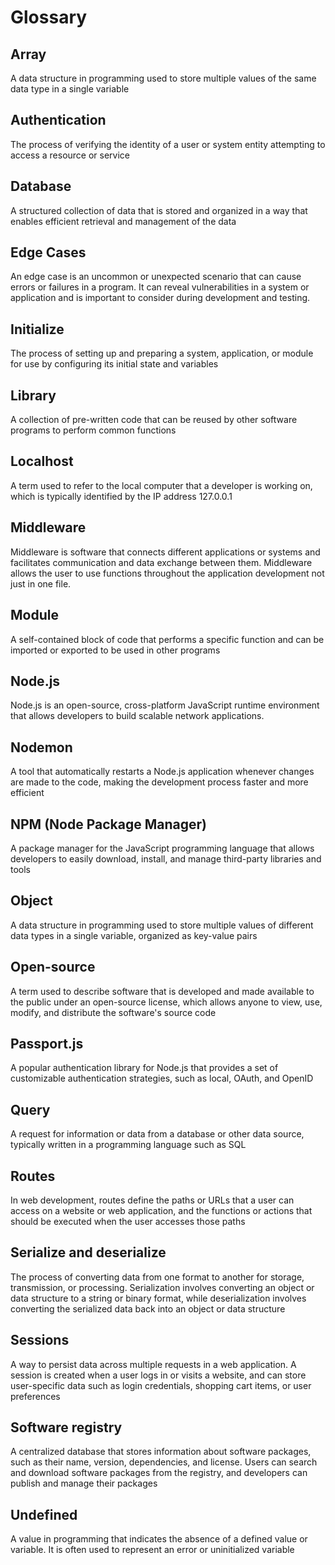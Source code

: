 # Glossary  

## Array

A data structure in programming used to store multiple values of the same data type in a single variable

## Authentication

The process of verifying the identity of a user or system entity attempting to access a resource or service

## Database

A structured collection of data that is stored and organized in a way that enables efficient retrieval and management of the data

## Edge Cases

An edge case is an uncommon or unexpected scenario that can cause errors or failures in a program. It can reveal vulnerabilities in a system or application and is important to consider during development and testing.

## Initialize

The process of setting up and preparing a system, application, or module for use by configuring its initial state and variables

## Library

A collection of pre-written code that can be reused by other software programs to perform common functions

## Localhost

A term used to refer to the local computer that a developer is working on, which is typically identified by the IP address 127.0.0.1

## Middleware

Middleware is software that connects different applications or systems and facilitates communication and data exchange between them. Middleware allows the user to use functions throughout the application development not just in one file.

## Module

A self-contained block of code that performs a specific function and can be imported or exported to be used in other programs

## Node.js

Node.js is an open-source, cross-platform JavaScript runtime environment that allows developers to build scalable network applications.

## Nodemon

A tool that automatically restarts a Node.js application whenever changes are made to the code, making the development process faster and more efficient

## NPM (Node Package Manager)

A package manager for the JavaScript programming language that allows developers to easily download, install, and manage third-party libraries and tools

## Object

A data structure in programming used to store multiple values of different data types in a single variable, organized as key-value pairs

## Open-source

A term used to describe software that is developed and made available to the public under an open-source license, which allows anyone to view, use, modify, and distribute the software's source code

## Passport.js

A popular authentication library for Node.js that provides a set of customizable authentication strategies, such as local, OAuth, and OpenID

## Query

A request for information or data from a database or other data source, typically written in a programming language such as SQL

## Routes

In web development, routes define the paths or URLs that a user can access on a website or web application, and the functions or actions that should be executed when the user accesses those paths

## Serialize and deserialize

The process of converting data from one format to another for storage, transmission, or processing. Serialization involves converting an object or data structure to a string or binary format, while deserialization involves converting the serialized data back into an object or data structure

## Sessions

A way to persist data across multiple requests in a web application. A session is created when a user logs in or visits a website, and can store user-specific data such as login credentials, shopping cart items, or user preferences

## Software registry

A centralized database that stores information about software packages, such as their name, version, dependencies, and license. Users can search and download software packages from the registry, and developers can publish and manage their packages

## Undefined

A value in programming that indicates the absence of a defined value or variable. It is often used to represent an error or uninitialized variable

<!-- use admonition to use the i for info pop up -->
